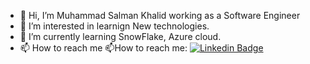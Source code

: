 - 👋 Hi, I’m Muhammad Salman Khalid working as a Software Engineer
- 👀 I’m interested in learnign New technologies.
- 🌱 I’m currently learning SnowFlake, Azure cloud.
- 📫 How to reach me 
 :mailbox:How to reach me: [![Linkedin Badge](https://img.shields.io/badge/-kakbar-blue?style=flat&logo=Linkedin&logoColor=white)]([your-linkedin-url](https://www.linkedin.com/in/muhammad-salman-khalid-872ba434/))


<!---
msalmankhalid23/msalmankhalid23 is a ✨ special ✨ repository because its `README.md` (this file) appears on your GitHub profile.
You can click the Preview link to take a look at your changes.
--->
